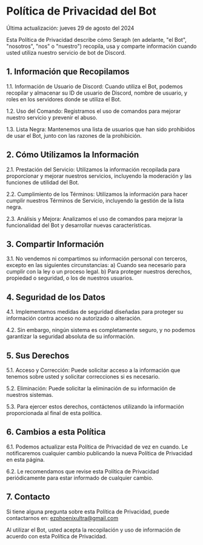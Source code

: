 # Política de Privacidad del Bot

Última actualización: jueves 29 de agosto del 2024

Esta Política de Privacidad describe cómo Seraph (en adelante, "el Bot", "nosotros", "nos" o "nuestro") recopila, usa y comparte información cuando usted utiliza nuestro servicio de bot de Discord.

## 1. Información que Recopilamos

1.1. Información de Usuario de Discord: Cuando utiliza el Bot, podemos recopilar y almacenar su ID de usuario de Discord, nombre de usuario, y roles en los servidores donde se utiliza el Bot.

1.2. Uso del Comando: Registramos el uso de comandos para mejorar nuestro servicio y prevenir el abuso.

1.3. Lista Negra: Mantenemos una lista de usuarios que han sido prohibidos de usar el Bot, junto con las razones de la prohibición.

## 2. Cómo Utilizamos la Información

2.1. Prestación del Servicio: Utilizamos la información recopilada para proporcionar y mejorar nuestros servicios, incluyendo la moderación y las funciones de utilidad del Bot.

2.2. Cumplimiento de los Términos: Utilizamos la información para hacer cumplir nuestros Términos de Servicio, incluyendo la gestión de la lista negra.

2.3. Análisis y Mejora: Analizamos el uso de comandos para mejorar la funcionalidad del Bot y desarrollar nuevas características.

## 3. Compartir Información

3.1. No vendemos ni compartimos su información personal con terceros, excepto en las siguientes circunstancias:
   a) Cuando sea necesario para cumplir con la ley o un proceso legal.
   b) Para proteger nuestros derechos, propiedad o seguridad, o los de nuestros usuarios.

## 4. Seguridad de los Datos

4.1. Implementamos medidas de seguridad diseñadas para proteger su información contra acceso no autorizado o alteración.

4.2. Sin embargo, ningún sistema es completamente seguro, y no podemos garantizar la seguridad absoluta de su información.

## 5. Sus Derechos

5.1. Acceso y Corrección: Puede solicitar acceso a la información que tenemos sobre usted y solicitar correcciones si es necesario.

5.2. Eliminación: Puede solicitar la eliminación de su información de nuestros sistemas.

5.3. Para ejercer estos derechos, contáctenos utilizando la información proporcionada al final de esta política.

## 6. Cambios a esta Política

6.1. Podemos actualizar esta Política de Privacidad de vez en cuando. Le notificaremos cualquier cambio publicando la nueva Política de Privacidad en esta página.

6.2. Le recomendamos que revise esta Política de Privacidad periódicamente para estar informado de cualquier cambio.

## 7. Contacto

Si tiene alguna pregunta sobre esta Política de Privacidad, puede contactarnos en: ezphoenixultra@gmail.com

Al utilizar el Bot, usted acepta la recopilación y uso de información de acuerdo con esta Política de Privacidad.
